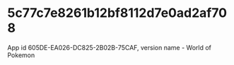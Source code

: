 # 5c77c7e8261b12bf8112d7e0ad2af708
App id 605DE-EA026-DC825-2B02B-75CAF, version name - World of Pokemon

